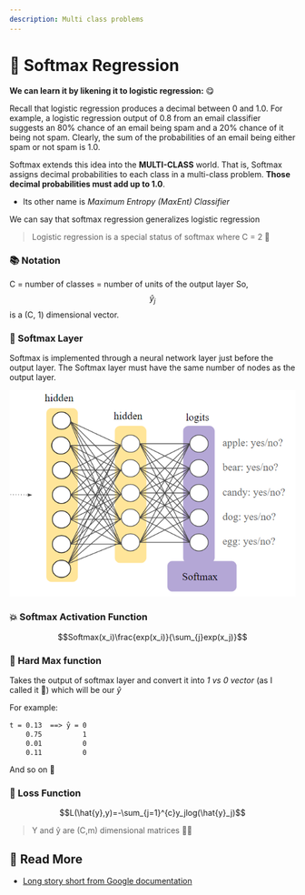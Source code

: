 ```yaml
---
description: Multi class problems
---
```


# 🎨 Softmax Regression

**We can learn it by likening it to logistic regression:** 😋

Recall that logistic regression produces a decimal between 0 and 1.0. For example, a logistic regression output of 0.8 from an email classifier suggests an 80% chance of an email being spam and a 20% chance of it being not spam. Clearly, the sum of the probabilities of an email being either spam or not spam is 1.0.

Softmax extends this idea into the **MULTI-CLASS** world. That is, Softmax assigns decimal probabilities to each class in a multi-class problem. **Those decimal probabilities must add up to 1.0**.

* Its other name is _Maximum Entropy \(MaxEnt\) Classifier_

We can say that softmax regression generalizes logistic regression

> Logistic regression is a special status of softmax where C = 2 🤔

### 📚 Notation

C = number of classes = number of units of the output layer So, $$\hat{y}_j$$ is a \(C, 1\) dimensional vector.

### 🎨 Softmax Layer

Softmax is implemented through a neural network layer just before the output layer. The Softmax layer must have the same number of nodes as the output layer.

![](../.gitbook/assets/softmaxlayer.png)

### 💥 Softmax Activation Function

$$Softmax(x_i)\frac{exp(x_i)}{\sum_{j}exp(x_j)}$$

### 🔨 Hard Max function

Takes the output of softmax layer and convert it into _1 vs 0 vector_ \(as I called it 🤭\) which will be our _ŷ_

For example:

```text
t = 0.13  ==> ̂y = 0
    0.75          1
    0.01          0
    0.11          0
```

And so on 🐾

### 🔎 Loss Function

$$L(\hat{y},y)=-\sum_{j=1}^{c}y_jlog(\hat{y}_j)$$

> Y and ŷ are \(C,m\) dimensional matrices 👩‍🔧

## 🧐 Read More

* [Long story short from Google documentation](https://developers.google.com/machine-learning/crash-course/multi-class-neural-networks/softmax)

